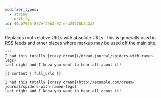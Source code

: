 ```yaml
---
modifier_types:
  - string
  - utility
id: 44cb7965-877e-49b3-92fe-a24970b542a2
---
```

Replaces root-relative URLs with absolute URLs. This is generally used in RSS feeds and other places where markup may be used off the main site.

```.language-markdown
---
I had this totally [crazy dream](/dream-journal/spiders-with-ramen-legs)
last night and I know you want to hear all about it!
```

```
{{ content | full_urls }}
```

```.language-output
I had this totally [crazy dream](http://example.com/dream-journal/spiders-with-ramen-legs)
last night and I know you want to hear all about it!
```
